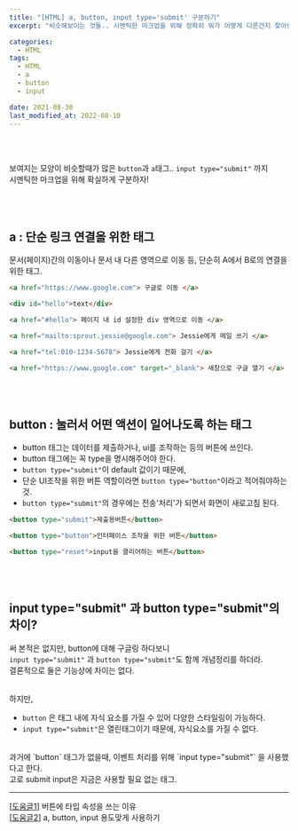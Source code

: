 ```yaml
---
title: "[HTML] a, button, input type='submit' 구분하기"
excerpt: "비슷해보이는 것들.. 시멘틱한 마크업을 위해 정확히 뭐가 어떻게 다른건지 찾아보았다"

categories:
  - HTML
tags:
  - HTML
  - a
  - button
  - input

date: 2021-08-30
last_modified_at: 2022-08-10
---
```


<br>
<br>

보여지는 모양이 비슷할때가 많은 `button`과 `a`태그.. `input type="submit"` 까지 <br>
시멘틱한 마크업을 위해 확실하게 구분하자!

<br>
<br>

## a : 단순 링크 연결을 위한 태그

문서(페이지)간의 이동이나 문서 내 다른 영역으로 이동 등, 단순히 A에서 B로의 연결을 위한 태그.

```html
<a href="https://www.google.com"> 구글로 이동 </a>

<div id="hello">text</div>

<a href="#hello"> 페이지 내 id 설정한 div 영역으로 이동 </a>

<a href="mailto:sprout.jessie@google.com"> Jessie에게 메일 쓰기 </a>

<a href="tel:010-1234-5678"> Jessie에게 전화 걸기 </a>

<a href="https://www.google.com" target="_blank"> 새창으로 구글 열기 </a>
```

<br>
<br>

## button : 눌러서 어떤 액션이 일어나도록 하는 태그

- button 태그는 데이터를 제출하거나, ui를 조작하는 등의 버튼에 쓰인다.
- button 태그에는 꼭 type을 명시해주어야 한다.
- `button type="submit"`이 default 값이기 때문에,
- 단순 UI조작을 위한 버튼 역할이라면 `button type="button"`이라고 적어줘야하는 것.
- `button type="submit"`의 경우에는 전송'처리'가 되면서 화면이 새로고침 된다.

```html
<button type="submit">제출용버튼</button>

<button type="button">인터페이스 조작을 위한 버튼</button>

<button type="reset">input을 클리어하는 버튼</button>
```

<br>
<br>

## input type="submit" 과 button type="submit"의 차이?

써 본적은 없지만, button에 대해 구글링 하다보니<br>
`input type="submit"` 과 `button type="submit"`도 함께 개념정리를 하더라.<br>
결론적으로 둘은 기능상에 차이는 없다.

<br>
하지만,

- `button` 은 태그 내에 자식 요소를 가질 수 있어 다양한 스타일링이 가능하다.
- `input type="submit"`은 열린태그이기 때문에, 자식요소를 가질 수 없다.

<br>
과거에 `button` 태그가 없을때, 이벤트 처리를 위해 `input type="submit"` 을 사용했다고 한다.<br>
고로 submit input은 지금은 사용할 필요 없는 태그.

<hr/>

[[도움글1]] 버튼에 타입 속성을 쓰는 이유 <br>
[[도움글2]] a, button, input 용도맞게 사용하기

[도움글1]: https://nykim.work/96
[도움글2]: https://chlolisher.tistory.com/72
